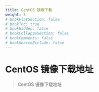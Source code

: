 ```yaml
---
title: CentOS 镜像下载
weight: 3
# bookFlatSection: false
# bookToc: true
# bookHidden: false
# bookCollapseSection: false
# bookComments: false
# bookSearchExclude: false
---
```


# CentOS 镜像下载地址

> CentOS 镜像下载地址